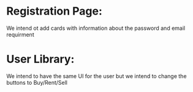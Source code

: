 # Registration Page:
We intend ot add cards with information about the password and email requirment

# User Library:
We intend to have the same UI for the user but we intend to change the buttons to Buy/Rent/Sell
